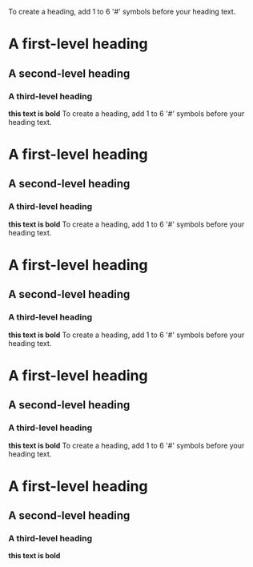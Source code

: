 To create a heading, add 1 to 6 '#' symbols before your heading text. 
# A first-level heading
## A second-level heading
### A third-level heading

**this text is bold**
To create a heading, add 1 to 6 '#' symbols before your heading text. 
# A first-level heading
## A second-level heading
### A third-level heading

**this text is bold**
To create a heading, add 1 to 6 '#' symbols before your heading text. 
# A first-level heading
## A second-level heading
### A third-level heading

**this text is bold**
To create a heading, add 1 to 6 '#' symbols before your heading text. 
# A first-level heading
## A second-level heading
### A third-level heading

**this text is bold**
To create a heading, add 1 to 6 '#' symbols before your heading text. 
# A first-level heading
## A second-level heading
### A third-level heading

**this text is bold**
